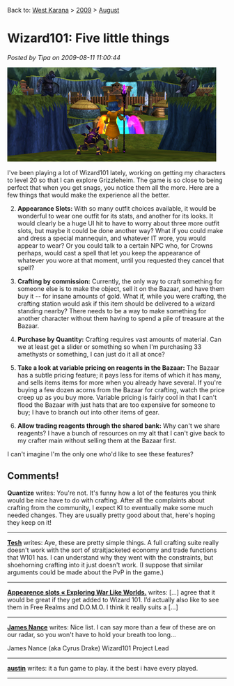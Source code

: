 Back to: [West Karana](/posts/westkarana.md) > [2009](/posts/2009/westkarana.md) > [August](./westkarana.md)
# Wizard101: Five little things

*Posted by Tipa on 2009-08-11 11:00:44*

![Grizzleheim!](../../../uploads/2009/08/w101almostperfect.jpg "Grizzleheim!")

I've been playing a lot of Wizard101 lately, working on getting my characters to level 20 so that I can explore Grizzleheim. The game is so close to being perfect that when you get snags, you notice them all the more. Here are a few things that would make the experience all the better.


 2. **Appearance Slots:** With so many outfit choices available, it would be wonderful to wear one outfit for its stats, and another for its looks. It would clearly be a huge UI hit to have to worry about three more outfit slots, but maybe it could be done another way? What if you could make and dress a special mannequin, and whatever IT wore, you would appear to wear? Or you could talk to a certain NPC who, for Crowns perhaps, would cast a spell that let you keep the appearance of whatever you wore at that moment, until you requested they cancel that spell?

 4. **Crafting by commission:** Currently, the only way to craft something for someone else is to make the object, sell it on the Bazaar, and have them buy it -- for insane amounts of gold. What if, while you were crafting, the crafting station would ask if this item should be delivered to a wizard standing nearby? There needs to be a way to make something for another character without them having to spend a pile of treasure at the Bazaar.

 6. **Purchase by Quantity:** Crafting requires vast amounts of material. Can we at least get a slider or something so when I'm purchasing 33 amethysts or something, I can just do it all at once?

 8. **Take a look at variable pricing on reagents in the Bazaar:** The Bazaar has a subtle pricing feature; it pays less for items of which it has many, and sells items items for more when you already have several. If you're buying a few dozen acorns from the Bazaar for crafting, watch the price creep up as you buy more. Variable pricing is fairly cool in that I can't flood the Bazaar with just hats that are too expensive for someone to buy; I have to branch out into other items of gear.

 10. **Allow trading reagents through the shared bank:** Why can't we share reagents? I have a bunch of resources on my alt that I can't give back to my crafter main without selling them at the Bazaar first.




I can't imagine I'm the only one who'd like to see these features?

## Comments!

**Quantize** writes: You're not. It's funny how a lot of the features you think would be nice have to do with crafting. After all the complaints about crafting from the community, I expect KI to eventually make some much needed changes. They are usually pretty good about that, here's hoping they keep on it!

---

**[Tesh](http://tishtoshtesh.wordpress.com/)** writes: Aye, these are pretty simple things. A full crafting suite really doesn't work with the sort of straitjacketed economy and trade functions that W101 has. I can understand why they went with the constraints, but shoehorning crafting into it just doesn't work. (I suppose that similar arguments could be made about the PvP in the game.)

---

**[Appearence slots &laquo; Exploring War Like Worlds.](http://exploringwar.wordpress.com/2009/08/12/appearence-slots/)** writes: [...] agree that it would be great if they get added to Wizard 101. I’d actually also like to see them in Free Realms and D.O.M.O. I think it really suits a [...]

---

**[James Nance](http://wizard101.com)** writes: Nice list. I can say more than a few of these are on our radar, so you won't have to hold your breath too long...


James Nance (aka Cyrus Drake)
Wizard101 Project Lead

---

**[austin](http://www.wizards101)** writes: it a fun game to play. it the best i have every played.

---

